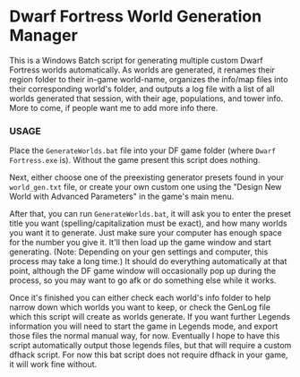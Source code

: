 # Dwarf Fortress World Generation Manager
This is a Windows Batch script for generating multiple custom Dwarf Fortress worlds automatically. As worlds are generated, it renames their region folder to their in-game world-name, organizes the info/map files into their corresponding world's folder, and outputs a log file with a list of all worlds generated that session, with their age, populations, and tower info. More to come, if people want me to add more info there.

### USAGE
Place the `GenerateWorlds.bat` file into your DF game folder (where `Dwarf Fortress.exe` is). Without the game present this script does nothing.

Next, either choose one of the preexisting generator presets found in your `world_gen.txt` file, or create your own custom one using the "Design New World with Advanced Parameters" in the game's main menu.

After that, you can run `GenerateWorlds.bat`, it will ask you to enter the preset title you want (spelling/capitalization must be exact), and how many worlds you want it to generate. Just make sure your computer has enough space for the number you give it. It'll then load up the game window and start generating. (Note: Depending on your gen settings and computer, this process may take a long time.)
It should do everything automatically at that point, although the DF game window will occasionally pop up during the process, so you may want to go afk or do something else while it works.

Once it's finished you can either check each world's info folder to help narrow down which worlds you want to keep, or check the GenLog file which this script will create as worlds generate. If you want further Legends information you will need to start the game in Legends mode, and export those files the normal manual way, for now. Eventually I hope to have this script automatically output those legends files, but that will require a custom dfhack script. For now this bat script does not require dfhack in your game, it will work fine without.
